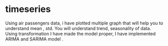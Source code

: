 # timeseries
Using air passengers data, i have plotted multiple graph that will help you to understand  mean , std. You will understand trend, seasonality of data. Using transformation I have made the model proper, I have implemented ARIMA and SARIMA model .
